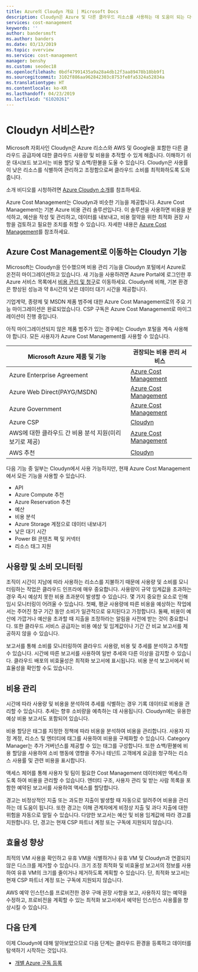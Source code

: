 ```yaml
---
title: Azure의 Cloudyn 개요 | Microsoft Docs
description: Cloudyn은 Azure 및 다른 클라우드 리소스를 사용하는 데 도움이 되는 다중 클라우드 비용 관리 솔루션입니다.
services: cost-management
keywords: ''
author: bandersmsft
ms.author: banders
ms.date: 03/13/2019
ms.topic: overview
ms.service: cost-management
manager: benshy
ms.custom: seodec18
ms.openlocfilehash: 0bdf47991435a9a28a4db12f3aa89478b18bb9f1
ms.sourcegitcommit: 3102f886aa962842303c8753fe8fa5324a52834a
ms.translationtype: HT
ms.contentlocale: ko-KR
ms.lasthandoff: 04/23/2019
ms.locfileid: "61020261"
---
```

# <a name="what-is-the-cloudyn-service"></a>Cloudyn 서비스란?

Microsoft 자회사인 Cloudyn은 Azure 리소스와 AWS 및 Google을 포함한 다른 클라우드 공급자에 대한 클라우드 사용량 및 비용을 추적할 수 있게 해줍니다. 이해하기 쉬운 대시보드 보고서는 비용 할당 및 쇼백/환불을 도울 수 있습니다. Cloudyn은 사용률이 낮은 리소스를 식별하여 관리하고 조정함으로써 클라우드 소비를 최적화하도록 도와줍니다.

소개 비디오를 시청하려면 [Azure Cloudyn 소개](https://azure.microsoft.com/resources/videos/azure-cost-management-overview-and-demo)를 참조하세요.

Azure Cost Management는 Cloudyn과 비슷한 기능을 제공합니다. Azure Cost Management는 기본 Azure 비용 관리 솔루션입니다. 이 솔루션을 사용하면 비용을 분석하고, 예산을 작성 및 관리하고, 데이터를 내보내고, 비용 절약을 위한 최적화 권장 사항을 검토하고 필요한 조치를 취할 수 있습니다. 자세한 내용은 [Azure Cost Management](overview-cost-mgt.md)를 참조하세요.

## <a name="cloudyn-features-moving-to-azure-cost-management"></a>Azure Cost Management로 이동하는 Cloudyn 기능

Microsoft는 Cloudyn을 인수했으며 비용 관리 기능을 Cloudyn 포털에서 Azure로 온전히 마이그레이션하고 있습니다. 새 기능을 사용하려면 Azure Portal에 로그인한 후 Azure 서비스 목록에서 [비용 관리 및 청구](https://ms.portal.azure.com/#blade/Microsoft_Azure_CostManagement/Menu/overview)로 이동하세요. Cloudyn에 비해, 기본 환경은 향상된 성능과 약 8시간의 낮은 데이터 대기 시간을 제공합니다.

기업계약, 종량제 및 MSDN 제품 범주에 대한 Azure Cost Management로의 주요 기능 마이그레이션은 완료되었습니다. CSP 구독은 Azure Cost Management로 마이그레이션이 진행 중입니다.

아직 마이그레이션되지 않은 제품 범주가 있는 경우에는 Cloudyn 포털을 계속 사용해야 합니다. 모든 사용자가 Azure Cost Management를 사용할 수 있습니다.

| Microsoft Azure 제품 및 기능 | 권장되는 비용 관리 서비스 |
| --- | --- |
| Azure Enterprise Agreement | [Azure Cost Management](https://ms.portal.azure.com/#blade/Microsoft_Azure_CostManagement/Menu/overview) |
| Azure Web Direct(PAYG/MSDN) | [Azure Cost Management](https://ms.portal.azure.com/#blade/Microsoft_Azure_CostManagement/Menu/overview) |
| Azure Government | [Azure Cost Management](https://ms.portal.azure.com/#blade/Microsoft_Azure_CostManagement/Menu/overview) |
| Azure CSP | [Cloudyn](https://azure.cloudyn.com) |
| AWS에 대한 클라우드 간 비용 분석 지원(미리 보기로 제공) | [Azure Cost Management](https://ms.portal.azure.com/#blade/Microsoft_Azure_CostManagement/Menu/overview) |
| AWS 추천 | [Cloudyn](https://azure.cloudyn.com) |

다음 기능 중 일부는 Cloudyn에서 사용 가능하지만, 현재 Azure Cost Management에서 모든 기능을 사용할 수 있습니다.

- API
- Azure Compute 추천
- Azure Reservation 추천
- 예산
- 비용 분석
- Azure Storage 계정으로 데이터 내보내기
- 낮은 대기 시간
- Power BI 콘텐츠 팩 및 커넥터
- 리소스 태그 지원

## <a name="monitor-usage-and-spending"></a>사용량 및 소비 모니터링

조직이 시간이 지남에 따라 사용하는 리소스를 지불하기 때문에 사용량 및 소비를 모니터링하는 작업은 클라우드 인프라에 매우 중요합니다. 사용량이 규약 임계값을 초과하는 경우 즉시 예상치 못한 비용 초과분이 발생할 수 있습니다. 몇 가지 중요한 요소로 인해 임시 모니터링이 어려울 수 있습니다. 첫째, 평균 사용량에 따른 비용을 예상하는 작업에서는 주어진 청구 기간 동안 소비가 일관적으로 유지된다고 가정합니다. 둘째, 비용이 예산에 가깝거나 예산을 초과할 때 지출을 조정하라는 알림을 사전에 받는 것이 중요합니다. 또한 클라우드 서비스 공급자는 비용 예상 및 임계값이나 기간 간 비교 보고서를 제공하지 않을 수 있습니다.

보고서를 통해 소비를 모니터링하여 클라우드 사용량, 비용 및 추세를 분석하고 추적할 수 있습니다. 시간에 따른 보고서를 사용하여 일반 추세와 다른 이상을 감지할 수 있습니다. 클라우드 배포의 비효율성은 최적화 보고서에 표시됩니다. 비용 분석 보고서에서 비효율성을 확인할 수도 있습니다.

## <a name="manage-costs"></a>비용 관리

시간에 따라 사용량 및 비용을 분석하여 추세를 식별하는 경우 기록 데이터로 비용을 관리할 수 있습니다. 추세는 향후 소비량을 예측하는 데 사용됩니다. Cloudyn에는 유용한 예상 비용 보고서도 포함되어 있습니다.

비용 할당은 태그를 지정한 정책에 따라 비용을 분석하여 비용을 관리합니다. 사용자 지정 계정, 리소스 및 엔터티에 태그를 사용하여 비용을 구체화할 수 있습니다. Category Manager는 추가 거버넌스를 제공할 수 있는 태그를 구성합니다. 또한 쇼백/환불에 비용 할당을 사용하여 소비 행동에 영향을 주거나 테넌트 고객에게 요금을 청구하는 리소스 사용률 및 관련 비용을 표시합니다.

액세스 제어를 통해 사용자 및 팀이 필요한 Cost Management 데이터에만 액세스하도록 하여 비용을 관리할 수 있습니다. 엔터티 구조, 사용자 관리 및 받는 사람 목록을 포함한 예약된 보고서를 사용하여 액세스를 할당합니다.

경고는 비정상적인 지출 또는 과도한 지출이 발생할 때 자동으로 알려주어 비용을 관리하는 데 도움이 됩니다. 또한 경고는 이해 관계자에게 비정상 지출 및 과다 지출에 대한 위험을 자동으로 알릴 수 있습니다. 다양한 보고서는 예산 및 비용 임계값에 따라 경고를 지원합니다. 단, 경고는 현재 CSP 파트너 계정 또는 구독에 지원되지 않습니다.

## <a name="improve-efficiency"></a>효율성 향상

최적의 VM 사용을 확인하고 유휴 VM을 식별하거나 유휴 VM 및 Cloudyn과 연결되지 않은 디스크를 제거할 수 있습니다. 크기 조정 최적화 및 비효율성 보고서의 정보를 사용하여 유휴 VM의 크기를 줄이거나 제거하도록 계획할 수 있습니다. 단, 최적화 보고서는 현재 CSP 파트너 계정 또는 구독에 지원되지 않습니다.

AWS 예약 인스턴스를 프로비전한 경우 구매 권장 사항을 보고, 사용하지 않는 예약을 수정하고, 프로비전을 계획할 수 있는 최적화 보고서에서 예약된 인스턴스 사용률을 향상시킬 수 있습니다.


## <a name="next-steps"></a>다음 단계

이제 Cloudyn에 대해 알아보았으므로 다음 단계는 클라우드 환경을 등록하고 데이터를 탐색하기 시작하는 것입니다.

- [개별 Azure 구독 등록](quick-register-azure-sub.md)
